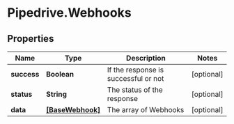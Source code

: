# Pipedrive.Webhooks

## Properties

Name | Type | Description | Notes
------------ | ------------- | ------------- | -------------
**success** | **Boolean** | If the response is successful or not | [optional] 
**status** | **String** | The status of the response | [optional] 
**data** | [**[BaseWebhook]**](BaseWebhook.md) | The array of Webhooks | [optional] 


